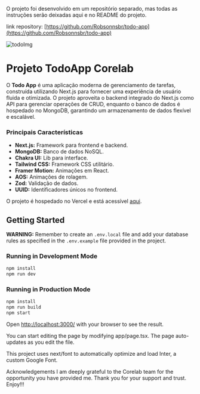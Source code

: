 O projeto foi desenvolvido em um repositório separado, mas todas as instruções serão deixadas aqui e no README do projeto.

link repository: [https://github.com/Robsonnsbr/todo-app](https://github.com/Robsonnsbr/todo-app)

![todoImg](https://github.com/user-attachments/assets/b5a21ba0-ed63-4a3c-8021-dbff10514d34)

# Projeto TodoApp Corelab

O **Todo App** é uma aplicação moderna de gerenciamento de tarefas, construída utilizando Next.js para fornecer uma experiência de usuário fluida e otimizada. O projeto aproveita o backend integrado do Next.js como API para gerenciar operações de CRUD, enquanto o banco de dados é hospedado no MongoDB, garantindo um armazenamento de dados flexível e escalável.

### Principais Características

- **Next.js:** Framework para frontend e backend.
- **MongoDB:** Banco de dados NoSQL.
- **Chakra UI:** Lib para interface.
- **Tailwind CSS:** Framework CSS utilitário.
- **Framer Motion:** Animações em React.
- **AOS:** Animações de rolagem.
- **Zod:** Validação de dados.
- **UUID:** Identificadores únicos no frontend.

O projeto é hospedado no Vercel e está acessível [aqui](https://todo-app-two-ecru-12.vercel.app/).

## Getting Started

**WARNING:** Remember to create an `.env.local` file and add your database rules as specified in the `.env.example` file provided in the project.

### Running in Development Mode

```bash
npm install
npm run dev
```

### Running in Production Mode

```bash
npm install
npm run build
npm start
```

Open [http://localhost:3000/](http://localhost:3000/) with your browser to see the result.

You can start editing the page by modifying app/page.tsx. The page auto-updates as you edit the file.

This project uses next/font to automatically optimize and load Inter, a custom Google Font.

Acknowledgements
I am deeply grateful to the Corelab team for the opportunity you have provided me. Thank you for your support and trust.
Enjoy!!!
